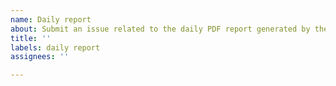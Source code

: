 ```yaml
---
name: Daily report
about: Submit an issue related to the daily PDF report generated by the system
title: ''
labels: daily report
assignees: ''

---
```



